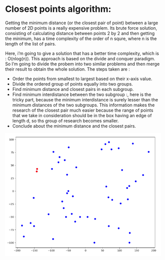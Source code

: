 # Closest points algorithm: 

Getting the minimum distance (or the closest pair of point) between a large number of 2D points is a really expensive problem. Its brute force solution, consisting of calculating distance between points 2 by 2 and then getting the minimum, has a time complexity of the order of n squre, where n is the length of the list of pairs.

Here, i’m going to give a solution that has a better time complexity, which is : O(nlog(n)). This approach is based on the divide and conquer paradigm. So I’m going to divide the probem into two similar problems and then merge their result to obtain the whole solution. The steps taken are :
- Order the points from smallest to largest based on their x-axis value.
- Divide the ordered group of points equally into two groups.
- Find minimum distance and closest pairs in each subgroup.
- Find minimum interdistance between the two subgroup :, here is the tricky part, because the minimum interdistance is surely lesser than the minimum distances of the two subgroups. This information makes the research of the closest pair much easier because the range of points that we take in consideration should be in the box having an edge of length d, so ths group of research becomes smaller.
- Conclude about the minimum distance and the closest pairs.

![alt example](example.png)